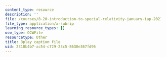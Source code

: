 ```yaml
---
content_type: resource
description: ''
file: /courses/8-20-introduction-to-special-relativity-january-iap-2021/2318b4b7ac54c72923c58638e367fd96_0OnLn3Ito8o.srt
file_type: application/x-subrip
learning_resource_types: []
ocw_type: OCWFile
resourcetype: Other
title: 3play caption file
uid: 2318b4b7-ac54-c729-23c5-8638e367fd96
---
```

